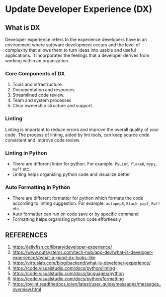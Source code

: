 # Update Developer Experience (DX)

## What is DX

Developer experience refers to the experience developers have in an environment where software development occurs and the level of complexity that allows them to turn ideas into usable and useful applications. It incorporates the feelings that a developer derives from working within an organization.

### Core Components of DX
1. Tools and infrastructure:
2. Documentation and resources
3. Streamlined code review.
4. Team and system processes
5. Clear ownership structure and support.

### Linting
Linting is important to reduce errors and improve the overall quality of your code. The process of linting, aided by lint tools, can keep source code consistent and improve code review.

### Linting in Python
- There are different linter for python. For example: `PyLint`, `flake8`, `mypy`, `Ruff` etc.
- Linting helps organizing python code and visualize better

### Auto Formatting in Python
- There are different formatter for python which formats the code according to linting suggestion. For example: `autopep8`, `Black`, `yapf`, `Ruff` etc.
- Auto formatter can run on code save or by specific command
- Formatting helps organizing python code effortlessly


## REFERENCES
1. https://jellyfish.co/library/developer-experience/
2. https://www.outsystems.com/tech-hub/app-dev/what-is-developer-experience/#what-a-good-dx-looks-like
3. https://virtuslab.com/blog/backend/what-is-developer-experience/
4. https://code.visualstudio.com/docs/python/linting
5. https://code.visualstudio.com/docs/languages/python
6. https://code.visualstudio.com/docs/python/formatting
7. https://pylint.readthedocs.io/en/latest/user_guide/messages/messages_overview.html
